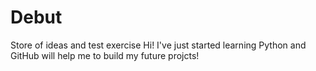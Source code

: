 # Debut
Store of ideas and test exercise
Hi! 
I've just started learning Python and GitHub will help me to build my future projcts!

